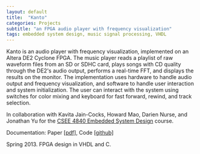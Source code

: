```yaml
---
layout: default
title:  "Kanto"
categories: Projects
subtitle: "an FPGA audio player with frequency visualization"
tags: embedded system design, music signal processing, VHDL
---
```


Kanto is an audio player with frequency visualization, implemented 
on an Altera DE2 Cyclone FPGA. The music player reads a playlist of 
raw waveform files from an SD or SDHC card, plays songs with CD 
quality through the DE2's audio output, performs a real-time FFT, 
and displays the results on the monitor. The implementation uses 
hardware to handle audio output and frequency visualization, and 
software to handle user interaction and system initialization. The 
user can interact with the system using switches for color
mixing and keyboard for fast forward, rewind, and track selection.

In collaboration with Kavita Jain-Cocks, Howard Mao, Darien Nurse,
and Jonathan Yu for the 
<a href="http://www.cs.columbia.edu/~sedwards/classes/2013/4840/">
CSEE 4840 Embedded System Design</a>
course.

Documentation: Paper <a href="{{ site.baseurl }}/projects/files/kanto_report.pdf">[pdf]</a>, 
Code <a href="https://github.com/kanto-player/">[github]</a>

Spring 2013. FPGA design in VHDL and C.
